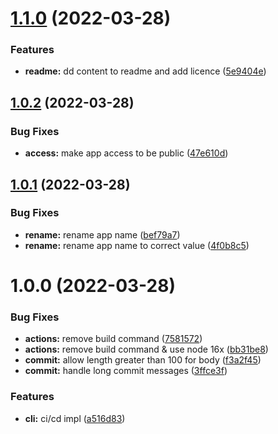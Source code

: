 # [1.1.0](https://github.com/vincentmuriuki/create-typescript-app/compare/v1.0.2...v1.1.0) (2022-03-28)


### Features

* **readme:** dd content to readme and add licence ([5e9404e](https://github.com/vincentmuriuki/create-typescript-app/commit/5e9404e6380cddeedad458e960ada10106c64cea))

## [1.0.2](https://github.com/vincentmuriuki/create-typescript-app/compare/v1.0.1...v1.0.2) (2022-03-28)


### Bug Fixes

* **access:** make app access to be public ([47e610d](https://github.com/vincentmuriuki/create-typescript-app/commit/47e610d44163222f1101ff6eb1e991fb338f6c3b))

## [1.0.1](https://github.com/vincentmuriuki/create-typescript-app/compare/v1.0.0...v1.0.1) (2022-03-28)


### Bug Fixes

* **rename:** rename app name ([bef79a7](https://github.com/vincentmuriuki/create-typescript-app/commit/bef79a799ac892ce146f0eb402e3a2c44d7699ed))
* **rename:** rename app name to correct value ([4f0b8c5](https://github.com/vincentmuriuki/create-typescript-app/commit/4f0b8c5d571781f3aa0a2f758e2d14fdf484f27f))

# 1.0.0 (2022-03-28)


### Bug Fixes

* **actions:** remove build command ([7581572](https://github.com/vincentmuriuki/create-typescript-app/commit/7581572df129054baac927755ef832e745088e6c))
* **actions:** remove build command & use node 16x ([bb31be8](https://github.com/vincentmuriuki/create-typescript-app/commit/bb31be8deb0e438cef5ef33421b1b2fd884a6a0c))
* **commit:** allow length greater than 100 for body ([f3a2f45](https://github.com/vincentmuriuki/create-typescript-app/commit/f3a2f4568f70ce277e6f036bbe1249006df80d85))
* **commit:** handle long commit messages ([3ffce3f](https://github.com/vincentmuriuki/create-typescript-app/commit/3ffce3ff8c0a3b313b32154793bc4693e2d373c8))


### Features

* **cli:** ci/cd impl ([a516d83](https://github.com/vincentmuriuki/create-typescript-app/commit/a516d83738480c67ac6f91b126ccc66162eb83a0))
